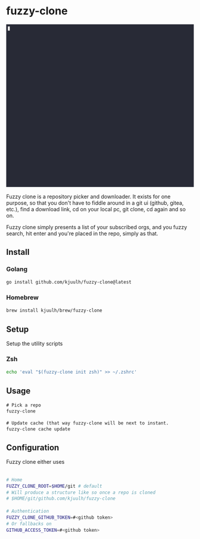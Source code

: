 # fuzzy-clone

![fuzzy-clone demo](assets/fuzzy-clone.gif)

Fuzzy clone is a repository picker and downloader. It exists for one purpose, so that you don't have to fiddle around in a git ui (github, gitea, etc.), find a download link, cd on your local pc, git clone, cd again and so on.

Fuzzy clone simply presents a list of your subscribed orgs, and you fuzzy search, hit enter and you're placed in the repo, simply as that.

## Install

### Golang

```bash
go install github.com/kjuulh/fuzzy-clone@latest
```

### Homebrew

```bash
brew install kjuulh/brew/fuzzy-clone  
```

## Setup

Setup the utility scripts

### Zsh

```bash
echo 'eval "$(fuzzy-clone init zsh)" >> ~/.zshrc' 
```

## Usage

```
# Pick a repo
fuzzy-clone

# Update cache (that way fuzzy-clone will be next to instant. 
fuzzy-clone cache update
```

## Configuration
Fuzzy clone either uses 

```bash

# Home
FUZZY_CLONE_ROOT=$HOME/git # default
# Will produce a structure like so once a repo is cloned
# $HOME/git/github.com/kjuulh/fuzzy-clone

# Authentication
FUZZY_CLONE_GITHUB_TOKEN=#<github token>
# Or fallbacks on
GITHUB_ACCESS_TOKEN=#<github token>
```
